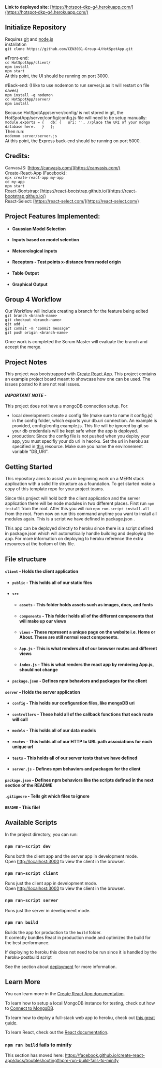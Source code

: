 **Link to deployed site:** [https://hotspot-dkp-g4.herokuapp.com/](https://hotspot-dkp-g4.herokuapp.com/)

## Initialize Repository
Requires [git](https://desktop.github.com/) and [node.js](https://nodejs.org/en/download/)  
installation  
`git clone https://github.com/CEN3031-Group-4/HotSpotApp.git`  
  
#Front-end:  
`cd HotSpotApp/client/`  
`npm install`  
`npm start`  
At this point, the UI should be running on port 3000.  
  
#Back-end: (I like to use nodemon to run server.js as it will restart on file saves)  
`npm install -g nodemon`  
`cd HotSpotApp/server/`  
`npm install`  
  
Because HotSpotApp/server/config/ is not stored in git, the HotSpotApp/server/config/config.js file will need to be setup manually:  
`module.exports = {  
    db: {  
        uri: '', //place the URI of your mongo database here.  
    }  
};`  
Then run:  
`nodemon server/server.js`  
At this point, the Express back-end should be running on port 5000.  

## Credits:  
CanvasJS: [https://canvasjs.com/](https://canvasjs.com/)  
Create-React-App (Facebook):  
`npx create-react-app my-app`  
`cd my-app`  
`npm start`  
React-Bootstrap: [https://react-bootstrap.github.io/](https://react-bootstrap.github.io/)  
React-Select: [https://react-select.com/](https://react-select.com/)  
  
## Project Features Implemented:  
- #### Gaussian Model Selection
- #### Inputs based on model selection
- #### Meteorological inputs
- #### Receptors - Test points x-distance from model origin
- #### Table Output
- #### Graphical Output

## Group 4 Workflow
Our Workflow will include creating a branch for the feature being edited  
`git branch <branch-name>`  
`git checkout <branch-name>`  
`git add .`  
`git commit -m "commit message"`  
`git push origin <branch-name>`  
  
Once work is completed the Scrum Master will evaluate the branch and accept the merge.
   
## Project Notes

This project was bootstrapped with [Create React App](https://github.com/facebook/create-react-app).
This project contains an example project board meant to showcase how one can be used. The issues posted to it are not real issues.

#### _**IMPORTANT NOTE**_ - 
This project does not have a mongoDB connection setup. For:
- local development: create a config file (make sure to name it config.js) in the config folder, which exports your db.uri connection. An example is provided, config/config.example.js. This file will be ignored by git so your db credentials will be kept safe when the app is deployed.
- production: Since the config file is not pushed when you deploy your app, you must specifiy your db uri in heorku. Set the uri in heroku as specified in [this](https://devcenter.heroku.com/articles/config-vars) resource. Make sure you name the environement variable "DB_URI".

## Getting Started
This repository aims to assist you in beginning work on a MERN stack application with a solid file structure as a foundation. To get started make a copy of this template repo for your project teams.

Since this project will hold both the client application and the server application there will be node modules in two different places. First run `npm install` from the root. After this you will run `npm run-script install-all` from the root. From now on run this command anytime you want to install all modules again. This is a script we have defined in package.json .

This app can be deployed directly to heroku since there is a script defined in package.json which will automatically handle building and deploying the app. For more information on deploying to heroku reference the extra resources at the bottom of this file. 

## File structure
#### `client` - Holds the client application
- #### `public` - This holds all of our static files
- #### `src`
    - #### `assets` - This folder holds assets such as images, docs, and fonts
    - #### `components` - This folder holds all of the different components that will make up our views
    - #### `views` - These represent a unique page on the website i.e. Home or About. These are still normal react components.
    - #### `App.js` - This is what renders all of our browser routes and different views
    - #### `index.js` - This is what renders the react app by rendering App.js, should not change
- #### `package.json` - Defines npm behaviors and packages for the client
#### `server` - Holds the server application
- #### `config` - This holds our configuration files, like mongoDB uri
- #### `controllers` - These hold all of the callback functions that each route will call
- #### `models` - This holds all of our data models
- #### `routes` - This holds all of our HTTP to URL path associations for each unique url
- #### `tests` - This holds all of our server tests that we have defined
- #### `server.js` - Defines npm behaviors and packages for the client
#### `package.json` - Defines npm behaviors like the scripts defined in the next section of the README
#### `.gitignore` - Tells git which files to ignore
#### `README` - This file!


## Available Scripts

In the project directory, you can run:

### `npm run-script dev`

Runs both the client app and the server app in development mode.<br>
Open [http://localhost:3000](http://localhost:3000) to view the client in the browser.

### `npm run-script client`

Runs just the client app in development mode.<br>
Open [http://localhost:3000](http://localhost:3000) to view the client in the browser.


### `npm run-script server`

Runs just the server in development mode.<br>


### `npm run build`

Builds the app for production to the `build` folder.<br>
It correctly bundles React in production mode and optimizes the build for the best performance.

If deploying to heroku this does not need to be run since it is handled by the heroku-postbuild script<br>

See the section about [deployment](https://facebook.github.io/create-react-app/docs/deployment) for more information.

## Learn More

You can learn more in the [Create React App documentation](https://facebook.github.io/create-react-app/docs/getting-started).

To learn how to setup a local MongoDB instance for testing, check out how to [Connect to MongoDB](https://docs.mongodb.com/guides/server/drivers/).

To learn how to deploy a full-stack web app to heroku, check out [this great guide](https://daveceddia.com/deploy-react-express-app-heroku/).

To learn React, check out the [React documentation](https://reactjs.org/).

### `npm run build` fails to minify

This section has moved here: https://facebook.github.io/create-react-app/docs/troubleshooting#npm-run-build-fails-to-minify
